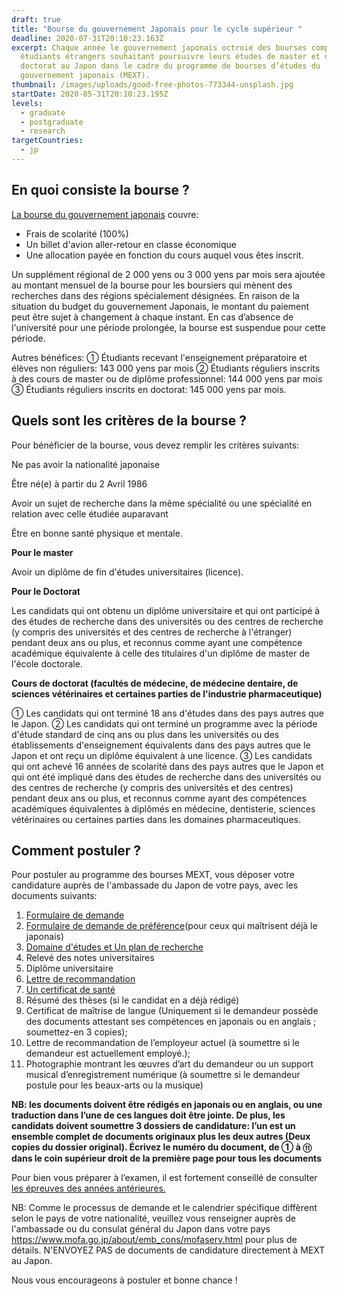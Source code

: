 ```yaml
---
draft: true
title: "Bourse du gouvernement Japonais pour le cycle supérieur "
deadline: 2020-07-31T20:10:23.163Z
excerpt: Chaque année le gouvernement japonais octroie des bourses complètes aux
  étudiants étrangers souhaitant poursuivre leurs études de master et de
  doctorat au Japon dans le cadre du programme de bourses d’études du
  gouvernement japonais (MEXT).
thumbnail: /images/uploads/good-free-photos-773344-unsplash.jpg
startDate: 2020-05-31T20:10:23.195Z
levels:
  - graduate
  - postgraduate
  - research
targetCountries:
  - jp
---
```

## En quoi consiste la bourse ?

[La bourse du gouvernement japonais](https://www.studyinjapan.go.jp/en/links/) couvre:

* Frais de scolarité (100%)
* Un billet d'avion aller-retour en classe économique
* Une allocation payée en fonction du cours auquel vous êtes inscrit.

Un supplément régional de 2 000 yens ou 3 000 yens par mois sera ajoutée au montant mensuel de la bourse pour les boursiers qui mènent des recherches dans des régions spécialement désignées. En raison de la situation du budget du gouvernement  Japonais, le montant du paiement peut être sujet à changement à chaque instant. En cas d’absence de l'université pour une période prolongée, la bourse est suspendue pour cette période.

Autres bénéfices:  ① Étudiants recevant l'enseignement préparatoire et élèves non réguliers: 143 000 yens par mois
② Étudiants réguliers inscrits à des cours de master ou de diplôme professionnel: 144 000 yens par mois
③ Étudiants réguliers inscrits en doctorat: 145 000 yens par mois.

## Quels sont les critères de la bourse ?

Pour bénéficier de la bourse, vous devez remplir les critères suivants:

Ne pas avoir la nationalité japonaise

Être né(e) à partir du 2 Avril 1986

Avoir un sujet de recherche dans la même spécialité ou une spécialité en relation avec celle étudiée auparavant 

Être en bonne santé physique et mentale.

**Pour le master**

Avoir un diplôme de fin d'études universitaires (licence).

**Pour le Doctorat** 

Les candidats qui ont obtenu un diplôme universitaire et qui ont participé à des études de recherche dans des universités ou des centres de recherche (y compris des universités et des centres de recherche à l'étranger) pendant deux ans ou plus, et reconnus comme ayant une compétence académique équivalente à celle des titulaires d'un diplôme de master de l'école doctorale.

**Cours de doctorat (facultés de médecine, de médecine dentaire, de sciences vétérinaires et certaines parties de l'industrie pharmaceutique)**

① Les candidats qui ont terminé 18 ans d'études dans des pays autres que le Japon. ② Les candidats qui ont terminé un programme avec la période d'étude standard de cinq ans ou plus dans les universités ou des établissements d'enseignement équivalents dans des pays autres que le Japon et ont reçu un diplôme équivalent à une licence.
③ Les candidats qui ont achevé 16 années de scolarité dans des pays autres que le Japon et qui ont été
impliqué dans des études de recherche dans des universités ou des centres de recherche (y compris des universités et des centres) pendant deux ans ou plus, et reconnus comme ayant des compétences académiques équivalentes à diplômés en médecine, dentisterie, sciences vétérinaires ou certaines parties dans les domaines pharmaceutiques.

## Comment postuler ?

Pour postuler au programme des bourses MEXT, vous déposer votre candidature auprès de l'ambassade du Japon de votre pays, avec les documents suivants:

1. [Formulaire de demande](https://www.studyinjapan.go.jp/en/assets/xlsx/2021_Application_Research.xlsx)
2. [Formulaire de demande de préférence](https://www.studyinjapan.go.jp/en/assets/pdf/app/research/2021_Placement_Research.pdf)(pour ceux qui maîtrisent déjà le japonais)
3. [Domaine d'études et Un plan de recherche](https://www.studyinjapan.go.jp/en/assets/pdf/app/research/2021_FieldStudy_Research.docx)
4. Relevé des notes universitaires
5. Diplôme universitaire
6. [Lettre de recommandation](https://www.studyinjapan.go.jp/en/assets/pdf/app/research/2021_SampleRecommendation.pdf)
7. [Un certificat de santé ](https://www.studyinjapan.go.jp/en/assets/pdf/app/undergraduate/2021_HealthCertificate.pdf)[](https://www.studyinjapan.go.jp/en/assets/pdf/app/undergraduate/2021_HealthCertificate.pdf)
8. Résumé des thèses (si le candidat en a déjà rédigé)
9. Certificat de maîtrise de langue (Uniquement si le demandeur possède des documents attestant ses compétences en japonais ou en anglais ; soumettez-en 3 copies);
10. Lettre de recommandation de l’employeur actuel (à soumettre si le demandeur est actuellement employé.);
11. Photographie montrant les œuvres d’art du demandeur ou un support musical d’enregistrement numérique (à soumettre si le demandeur postule pour les beaux-arts ou la musique)

**NB: les documents doivent être rédigés en japonais ou en anglais, ou une traduction dans l’une de ces langues doit être jointe. De plus, les candidats doivent soumettre 3 dossiers de candidature: l’un est un ensemble complet de documents originaux plus les deux autres (Deux copies du dossier original). Écrivez le numéro du document, de ① à ⑪ dans le coin supérieur droit de la première page pour tous les documents**

Pour bien vous préparer à l’examen, il est fortement conseillé de consulter [les épreuves des années antérieures.](https://www.studyinjapan.go.jp/en/planning/scholarship/application/examination/index.html)

NB: Comme le processus de demande et le calendrier spécifique diffèrent selon le pays de votre nationalité, veuillez vous renseigner auprès de l'ambassade ou du consulat général du Japon dans votre pays <https://www.mofa.go.jp/about/emb_cons/mofaserv.html> pour plus de détails. N'ENVOYEZ PAS de documents de candidature directement à MEXT au Japon.

Nous vous encourageons à postuler et bonne chance !
